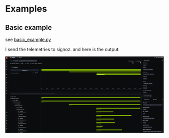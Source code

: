 # Examples

## Basic example
see [basic_example.py](basic_example.py)

I send the telemetries to signoz. and here is the output:

![signoz output](./example_signoz.png)